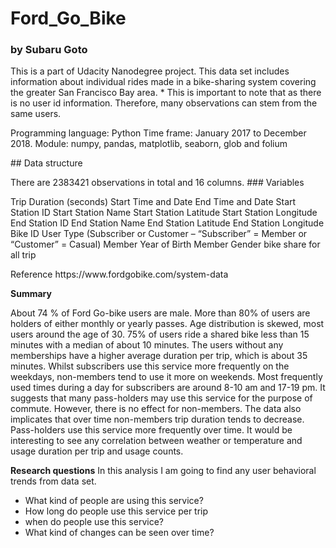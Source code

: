 # Ford_Go_Bike
### by Subaru Goto
<p></p>
This is a part of Udacity Nanodegree project. This data set includes information about individual rides made in a bike-sharing system covering the greater San Francisco Bay area. * This is important to note that as there is no user id information. Therefore, many observations can stem from the same users.
<p></p>
Programming language: Python
Time frame: January 2017 to December 2018.
Module: numpy, pandas, matplotlib, seaborn, glob and folium
<p></p>
## Data structure
<p></p>
There are 2383421 observations in total and 16 columns.
### Variables
<p></p>
Trip Duration (seconds)
Start Time and Date
End Time and Date
Start Station ID
Start Station Name
Start Station Latitude
Start Station Longitude
End Station ID
End Station Name
End Station Latitude
End Station Longitude
Bike ID
User Type (Subscriber or Customer – “Subscriber” = Member or “Customer” = Casual)
Member Year of Birth
Member Gender
bike share for all trip
<p></p>
Reference https://www.fordgobike.com/system-data
<p></p>
<strong>Summary</strong>
<p></p>
About 74 % of Ford Go-bike users are male. More than 80% of users are holders of either monthly or yearly passes. Age distribution is skewed, most users around the age of 30. 75% of users ride a shared bike less than 15 minutes with a median of about 10 minutes. The users without any memberships have a higher average duration per trip, which is about 35 minutes. Whilst subscribers use this service more frequently on the weekdays, non-members tend to use it more on weekends. Most frequently used times during a day for subscribers are around 8-10 am and 17-19 pm. It suggests that many pass-holders may use this service for the purpose of commute. However, there is no effect for non-members. The data also implicates that over time non-members trip duration tends to decrease. Pass-holders use this service more frequently over time. It would be interesting to see any correlation between weather or temperature and usage duration per trip and usage counts.  

<p></p>
<strong> Research questions</strong>
In this analysis I am going to find any user behavioral trends from data set.
<ul>
<li>What kind of people are using this service?</li>
<li>How long do people use this service per trip</li>
<li>when do people use this service?</li>
<li>What kind of changes can be seen over time?</li>
</ul>
